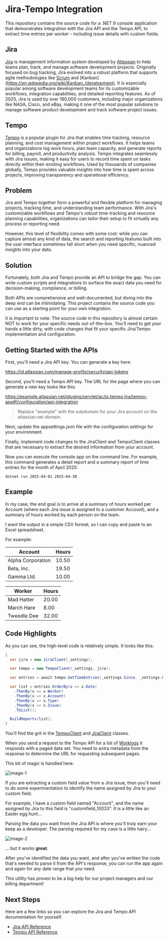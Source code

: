 ﻿# Jira-Tempo Integration

This repository contains the source code for a .NET 9 console application that demonstrates integration with the Jira API and the Tempo API, to extract time entries per worker - including issue details with custom fields.

## Jira

[Jira](https://www.atlassian.com/software/jira) is management information system developed by [Atlassian](https://www.atlassian.com/company) to help teams plan, track, and manage software development projects. Originally focused on bug tracking, Jira evolved into a robust platform that supports agile methodologies like [Scrum](https://en.wikipedia.org/wiki/Scrum_(software_development)) and [Kanban](https://en.wikipedia.org/wiki/Kanban_(development). It is especially popular among software development teams for its customizable workflows, integration capabilities, and detailed reporting features. As of 2025, Jira is used by over 180,000 customers, including major organizations like NASA, Cisco, and eBay, making it one of the most popular solutions to manage software product development and track software project issues.

## Tempo

[Tempo](https://www.tempo.io) is a popular plugin for Jira that enables time tracking, resource planning, and cost management within project workflows. It helps teams and organizations log work hours, plan team capacity, and generate reports for billing, payroll, and productivity analysis. Tempo integrates seamlessly with Jira issues, making it easy for users to record time spent on tasks directly within their existing workflows. Used by thousands of companies globally, Tempo provides valuable insights into how time is spent across projects, improving transparency and operational efficiency.

## Problem

Jira and Tempo together form a powerful and flexible platform for managing projects, tracking time, and understanding team performance. With Jira's customizable workflows and Tempo's robust time-tracking and resource planning capabilities, organizations can tailor their setup to fit virtually any process or reporting need. 

However, this level of flexibility comes with some cost: while you can capture almost any kind of data, the search and reporting features built into the user interface sometimes fall short when you need specific, nuanced insights into your data.

## Solution

Fortunately, both Jira and Tempo provide an API to bridge the gap. You can write custom scripts and integrations to surface the exact data you need for decision-making, compliance, or billing.

Both APIs are comprehensive and well-documented, but diving into the deep end can be intimidating. This project contains the source code you can use as a starting point for your own integration.

It is important to note: The source code in this repository is almost certain NOT to work for your specific needs out-of-the-box. You'll need to get your hands a little dirty, with code changes that fit your specific Jira/Tempo implementation and configuration.

## Getting Started with the APIs

First, you'll need a Jira API key. You can generate a key here:

https://id.atlassian.com/manage-profile/security/api-tokens

Second, you'll need a Tempo API key. The URL for the page where you can generate a new key looks like this:

https://example.atlassian.net/plugins/servlet/ac/io.tempo.jira/tempo-app#!/configuration/api-integration

> Replace "example" with the subdomain for your Jira account on the atlassian.net domain.

Next, update the appsettings.json file with the configuration settings for your environment.

Finally, implement code changes to the JiraClient and TempoClient classes that are necessary to extract the desired information from your account.

Now you can execute the console app on the command line. For example, this command generates a detail report and a summary report of time entries for the month of April 2025:

`dotnet run 2025-04-01 2025-04-30`

## Example

In my case, the end goal is to arrive at a summary of hours worked per Account (where each Jira issue is assigned to a customer Account), and a summary of hours worked by each person on the team.

I want the output in a simple CSV format, so I can copy and paste to an Excel spreadsheet.

For example:

| Account           | Hours |
|-------------------|-------|
| Alpha Corporation | 10.50 |
| Beta, Inc.        | 19.50 |
| Gamma Ltd.        | 10.00 |


| Worker       | Hours |
|--------------|-------|
| Mad Hatter   | 20.00 |
| March Hare   |  8.00 |
| Tweedle Dee  | 32.00 |


## Code Highlights

As you can see, the high-level code is relatively simple. It looks like this:

```csharp public async Task Run()
{
  var jira = new JiraClient(_settings);

  var tempo = new TempoClient(_settings, jira);

  var entries = await tempo.GetTimeEntries(_settings.Since, _settings.Until);

  var list = entries.OrderBy(x => x.Date)
    .ThenBy(x => x.Worker)
    .ThenBy(x => x.Account)
    .ThenBy(x => x.Type)
    .ThenBy(x => x.Issue)
    .ToList();

  BuildReports(list);
}
```

You'll find the grit in the [TempoClient](https://github.com/daniel-miller/jira-tempo-integration/blob/master/src/Extractor/Clients/TempoClient.cs) and [JiraClient](https://github.com/daniel-miller/jira-tempo-integration/blob/master/src/Extractor/Clients/JiraClient.cs) classes.

When you send a request to the Tempo API for a list of [Worklogs](https://apidocs.tempo.io/#tag/Worklogs) it responds with a paged data set. You need to extra metadata from the response to determine the URL for requesting subsequent pages.

This bit of magic is handled here:

![image-1](https://github.com/user-attachments/assets/ef56a3ad-01f0-40af-9f49-b3cc8c82599e)

If you are extracting a custom field value from a Jira issue, then you'll need to do some experimentation to identify the name assigned by Jira to your custom field.

For example, I have a custom field named "Account", and the name assigned by Jira to this field is "customfield_10033". It is a little like an Easter egg hunt...

Parsing the data you want from the Jira API is where you'll truly earn your keep as a developer. The parsing required for my case is a little hairy...

![image-2](https://github.com/user-attachments/assets/594c76fd-47bb-48cc-a84b-89ed22270263)

... but it works **great**. 

After you've identified the data you want, and after you've written the code that's needed to parse it from the API's response, you can run the app again and again for any date range that you need.

This utility has proven to be a big help for our project managers and our billing department!

## Next Steps

Here are a few links so you can explore the Jira and Tempo API documentation for yourself.

* [Jira API Reference](https://developer.atlassian.com/cloud/jira/platform/rest/v3/intro)
* [Tempo API Reference](https://apidocs.tempo.io)
